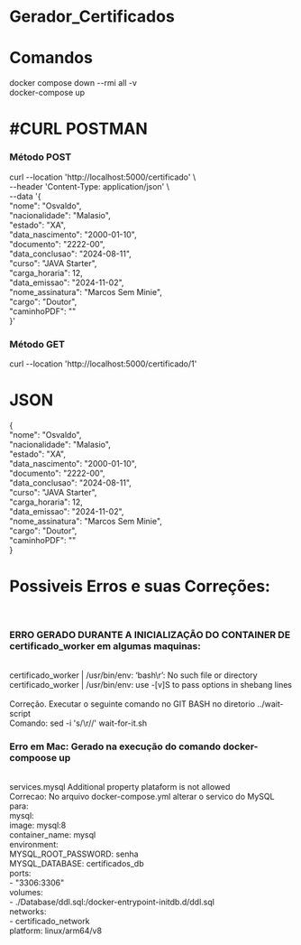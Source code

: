 # Gerador_Certificados

<h1> Comandos </h1>
docker compose down --rmi all -v </br>
docker-compose up

</br>

<h1>#CURL POSTMAN</h1>
<h3>Método POST</h3>
curl --location 'http://localhost:5000/certificado' \</br>
--header 'Content-Type: application/json' \</br>
--data '{</br>
"nome": "Osvaldo",</br>
"nacionalidade": "Malasio",</br>
"estado": "XA",</br>
"data_nascimento": "2000-01-10",</br>
"documento": "2222-00",</br>
"data_conclusao": "2024-08-11",</br>
"curso": "JAVA Starter",</br>
"carga_horaria": 12,</br>
"data_emissao": "2024-11-02",</br>
"nome_assinatura": "Marcos Sem Minie",</br>
"cargo": "Doutor",</br>
"caminhoPDF": ""</br>
}'
</br>
<h3>Método GET</h3>
curl --location 'http://localhost:5000/certificado/1'

<h1>JSON</h1>
{</br>
    "nome": "Osvaldo", </br>
    "nacionalidade": "Malasio",</br>
    "estado": "XA",</br>
    "data_nascimento": "2000-01-10",</br>
    "documento": "2222-00",</br>
    "data_conclusao": "2024-08-11",</br>
    "curso": "JAVA Starter",</br>
    "carga_horaria": 12,</br>
    "data_emissao": "2024-11-02",</br>
    "nome_assinatura": "Marcos Sem Minie",</br>
    "cargo": "Doutor",</br>
    "caminhoPDF": ""</br>
}</br>


<h1> Possiveis Erros e suas Correções: </h1></br>
<h3>ERRO GERADO DURANTE A INICIALIZAÇÃO DO CONTAINER DE certificado_worker em algumas maquinas: </h3></br>
certificado_worker  | /usr/bin/env: ‘bash\r’: No such file or directory </br>
certificado_worker  | /usr/bin/env: use -[v]S to pass options in shebang lines </br>
</br>
Correção. Executar o seguinte comando no GIT BASH no diretorio ../wait-script </br>
Comando:  sed -i 's/\r//' wait-for-it.sh

</br>
<h3>Erro em Mac: Gerado na execução do comando docker-compoose up </h3>
</br>
services.mysql Additional property plataform is not allowed
</br>
Correcao: No arquivo docker-compose.yml alterar o servico do MySQL para: </br>
mysql: </br>
    image: mysql:8 </br>
    container_name: mysql </br>
    environment: </br>
      MYSQL_ROOT_PASSWORD: senha </br>
      MYSQL_DATABASE: certificados_db </br>
    ports: </br>
      - "3306:3306" </br>
    volumes: </br>
      - ./Database/ddl.sql:/docker-entrypoint-initdb.d/ddl.sql </br>
    networks: </br>
      - certificado_network </br>
    platform: linux/arm64/v8 </br>
    </br>




